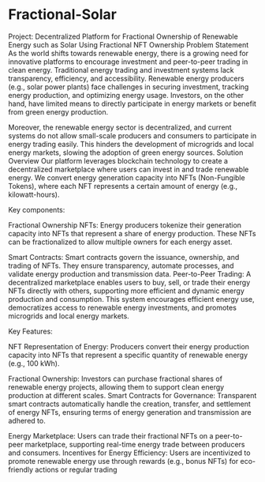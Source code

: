 # Fractional-Solar
Project: Decentralized Platform for Fractional Ownership of Renewable Energy such as Solar Using Fractional NFT Ownership
Problem Statement
As the world shifts towards renewable energy, there is a growing need for innovative platforms to encourage investment and peer-to-peer trading in clean energy. Traditional energy trading and investment systems lack transparency, efficiency, and accessibility. Renewable energy producers (e.g., solar power plants) face challenges in securing investment, tracking energy production, and optimizing energy usage. Investors, on the other hand, have limited means to directly participate in energy markets or benefit from green energy production.

Moreover, the renewable energy sector is decentralized, and current systems do not allow small-scale producers and consumers to participate in energy trading easily. This hinders the development of microgrids and local energy markets, slowing the adoption of green energy sources.
Solution Overview
Our platform leverages blockchain technology to create a decentralized marketplace where users can invest in and trade renewable energy. We convert energy generation capacity into NFTs (Non-Fungible Tokens), where each NFT represents a certain amount of energy (e.g., kilowatt-hours).

Key components:

Fractional Ownership NFTs: Energy producers tokenize their generation capacity into NFTs that represent a share of energy production. These NFTs can be fractionalized to allow multiple owners for each energy asset.

Smart Contracts: Smart contracts govern the issuance, ownership, and trading of NFTs. They ensure transparency, automate processes, and validate energy production and transmission data.
Peer-to-Peer Trading: A decentralized marketplace enables users to buy, sell, or trade their energy NFTs directly with others, supporting more efficient and dynamic energy production and consumption.
This system encourages efficient energy use, democratizes access to renewable energy investments, and promotes microgrids and local energy markets.

Key Features:

NFT Representation of Energy: Producers convert their energy production capacity into NFTs that represent a specific quantity of renewable energy (e.g., 100 kWh).

Fractional Ownership: Investors can purchase fractional shares of renewable energy projects, allowing them to support clean energy production at different scales.
Smart Contracts for Governance: Transparent smart contracts automatically handle the creation, transfer, and settlement of energy NFTs, ensuring terms of energy generation and transmission are adhered to.

Energy Marketplace: Users can trade their fractional NFTs on a peer-to-peer marketplace, supporting real-time energy trade between producers and consumers.
Incentives for Energy Efficiency: Users are incentivized to promote renewable energy use through rewards (e.g., bonus NFTs) for eco-friendly actions or regular trading


